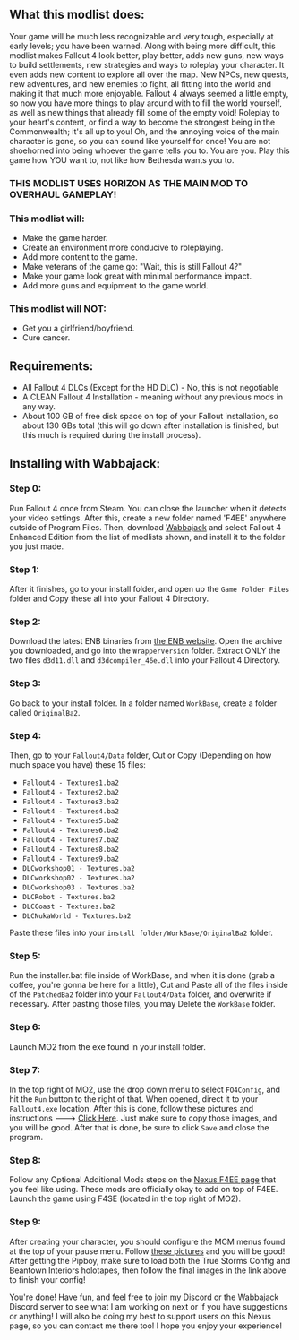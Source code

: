 ## What this modlist does:

Your game will be much less recognizable and very tough, especially at early levels; you have been warned. Along with being more difficult, this modlist makes Fallout 4 look better, play better, adds new guns, new ways to build settlements, new strategies and ways to roleplay your character. It even adds new content to explore all over the map. New NPCs, new quests, new adventures, and new enemies to fight, all fitting into the world and making it that much more enjoyable. Fallout 4 always seemed a little empty, so now you have more things to play around with to fill the world yourself, as well as new things that already fill some of the empty void! Roleplay to your heart's content, or find a way to become the strongest being in the Commonwealth; it's all up to you! Oh, and the annoying voice of the main character is gone, so you can sound like yourself for once! You are not shoehorned into being whoever the game tells you to. You are you. Play this game how YOU want to, not like how Bethesda wants you to.

### THIS MODLIST USES HORIZON AS THE MAIN MOD TO OVERHAUL GAMEPLAY!

### This modlist will:

* Make the game harder.
* Create an environment more conducive to roleplaying.
* Add more content to the game.
* Make veterans of the game go: "Wait, this is still Fallout 4?"
* Make your game look great with minimal performance impact.
* Add more guns and equipment to the game world.

### This modlist will NOT:

* Get you a girlfriend/boyfriend.
* Cure cancer.

## Requirements:

* All Fallout 4 DLCs (Except for the HD DLC) - No, this is not negotiable
* A CLEAN Fallout 4 Installation - meaning without any previous mods in any way.
* About 100 GB of free disk space on top of your Fallout installation, so about 130 GBs total (this will go down after installation is finished, but this much is required during the install process).

## Installing with Wabbajack:

### Step 0:

Run Fallout 4 once from Steam. You can close the launcher when it detects your video settings. After this, create a new folder named 'F4EE' anywhere outside of Program Files. Then, download [Wabbajack](https://github.com/wabbajack-tools/wabbajack/releases) and select Fallout 4 Enhanced Edition from the list of modlists shown, and install it to the folder you just made.

### Step 1:

After it finishes, go to your install folder, and open up the `Game Folder Files` folder and Copy these all into your Fallout 4 Directory.

### Step 2:

Download the latest ENB binaries from [the ENB website](http://enbdev.com/download_mod_fallout4.htm). Open the archive you downloaded, and go into the `WrapperVersion` folder. Extract ONLY the two files `d3d11.dll` and `d3dcompiler_46e.dll` into your Fallout 4 Directory.

### Step 3:

Go back to your install folder. In a folder named `WorkBase`, create a folder called `OriginalBa2`.

### Step 4:

Then, go to your `Fallout4/Data` folder, Cut or Copy (Depending on how much space you have) these 15 files:  

* `Fallout4 - Textures1.ba2`
* `Fallout4 - Textures2.ba2`
* `Fallout4 - Textures3.ba2`
* `Fallout4 - Textures4.ba2`
* `Fallout4 - Textures5.ba2`
* `Fallout4 - Textures6.ba2`
* `Fallout4 - Textures7.ba2`
* `Fallout4 - Textures8.ba2`
* `Fallout4 - Textures9.ba2`
* `DLCworkshop01 - Textures.ba2`
* `DLCworkshop02 - Textures.ba2`
* `DLCworkshop03 - Textures.ba2`
* `DLCRobot - Textures.ba2`
* `DLCCoast - Textures.ba2`
* `DLCNukaWorld - Textures.ba2`

Paste these files into your `install folder/WorkBase/OriginalBa2` folder.

### Step 5:

Run the installer.bat file inside of WorkBase, and when it is done (grab a coffee, you're gonna be here for a little), Cut and Paste all of the files inside of the `PatchedBa2` folder into your `Fallout4/Data` folder, and overwrite if necessary. After pasting those files, you may Delete the `WorkBase` folder.

### Step 6:

Launch MO2 from the exe found in your install folder.

### Step 7:

In the top right of MO2, use the drop down menu to select `FO4Config`, and hit the `Run` button to the right of that. When opened, direct it to your `Fallout4.exe` location. After this is done, follow these pictures and instructions --->  [Click Here](https://imgur.com/a/0On3H1o). Just make sure to copy those images, and you will be good. After that is done, be sure to click `Save` and close the program.

### Step 8:

Follow any Optional Additional Mods steps on the [Nexus F4EE page](https://www.nexusmods.com/fallout4/mods/39996) that you feel like using. These mods are officially okay to add on top of F4EE. Launch the game using F4SE (located in the top right of MO2).

### Step 9:

After creating your character, you should configure the MCM menus found at the top of your pause menu. Follow [these pictures](https://imgur.com/a/sTVhaFd) and you will be good! After getting the Pipboy, make sure to load both the True Storms Config and Beantown Interiors holotapes, then follow the final images in the link above to finish your config!

You're done! Have fun, and feel free to join my [Discord](https://discord.gg/g4r3pcP) or the Wabbajack Discord server to see what I am working on next or if you have suggestions or anything! I will also be doing my best to support users on this Nexus page, so you can contact me there too! I hope you enjoy your experience!
